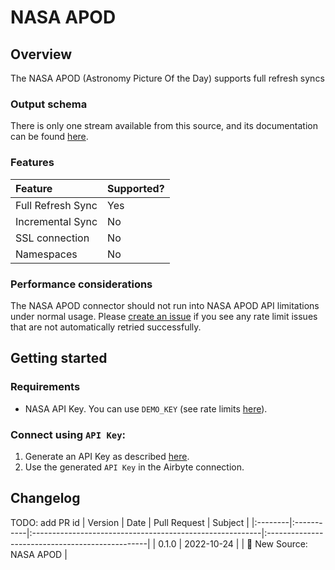 # NASA APOD

## Overview

The NASA APOD (Astronomy Picture Of the Day) supports full refresh syncs

### Output schema

There is only one stream available from this source, and its documentation can be found [here](https://github.com/nasa/apod-api#docs-).

### Features

| Feature           | Supported? |
|:------------------|:-----------|
| Full Refresh Sync | Yes        |
| Incremental Sync  | No         |
| SSL connection    | No         |
| Namespaces        | No         |

### Performance considerations

The NASA APOD connector should not run into NASA APOD API limitations under normal usage. Please [create an issue](https://github.com/airbytehq/airbyte/issues) if you see any rate limit issues that are not automatically retried successfully.

## Getting started

### Requirements

* NASA API Key. You can use `DEMO_KEY` (see rate limits [here](https://api.nasa.gov/)).

### Connect using `API Key`:
1. Generate an API Key as described [here](https://api.nasa.gov/).
2. Use the generated `API Key` in the Airbyte connection.

## Changelog
TODO: add PR id
| Version | Date       | Pull Request                                             | Subject                                         |
|:--------|:-----------|:---------------------------------------------------------|:------------------------------------------------|
| 0.1.0   | 2022-10-24 | [](https://github.com/airbytehq/airbyte/pull/)   | 🎉 New Source: NASA APOD                           |
